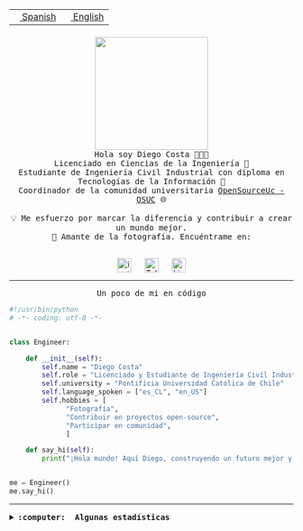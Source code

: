 <table border="0"  align="right">
 <tr><td><a href="README.md"><img src="https://upload.wikimedia.org/wikipedia/commons/thumb/8/89/Bandera_de_Espa%C3%B1a.svg/1200px-Bandera_de_Espa%C3%B1a.svg.png" height="10"> Spanish</a></td>
 <td><a href="README.en.md"><img src="https://upload.wikimedia.org/wikipedia/commons/a/a4/Flag_of_the_United_States.svg" height="10"> English</a></td></tr>
</table><br><br><br>

<p align="center">
  <img src="https://github.com/diegocostares/diegocostares/blob/main/Images/aaa2.gif?raw=true" height="200px" weight="200px">
  <br><samp>
    Hola soy Diego Costa 👨🏻‍💻<br>
    Licenciado en Ciencias de la Ingeniería 🤖<br>
    Estudiante de Ingeniería Civil Industrial con diploma en Tecnologías de la Información 🧠<br>
    Coordinador de la comunidad universitaria <a href="https://github.com/open-source-uc">OpenSourceUc - OSUC</a> 🌐<br>
  <br>
    💡 Me esfuerzo por marcar la diferencia y contribuir a crear un mundo mejor.<br>
    📸 Amante de la fotografía. Encuéntrame en: <br>
  <br></samp>
</p>

<p align="center">
   <a href="https://instagram.com/diegocosta_no" target="blank">
      <img align="center" src="https://cdn.jsdelivr.net/npm/simple-icons@3.0.1/icons/instagram.svg" alt="instagram" height="25px" width="25px" />
      &#8203;
   </a>
   &nbsp; &nbsp; &nbsp;
   <a href="https://t.me/diegocosta_no" target="blank">
      <img align="center" alt="Telegram" width="25px" src="https://icons-for-free.com/iconfiles/png/512/Telegram-1324888767380505522.png" />
      &#8203;
   </a>
   &nbsp; &nbsp; &nbsp;
   <a href="https://www.linkedin.com/in/diegocostar/" target="blank">
      <img align="center" alt="LinkedIn" width="25px" src="https://img.icons8.com/metro/452/linkedin.png" />
      &#8203;
   </a>
</p>

---

<p align="center"><front size="25"><samp>Un poco de mi en código</samp></front></p>

```python
#!/usr/bin/python
# -*- coding: utf-8 -*-


class Engineer:

    def __init__(self):
        self.name = "Diego Costa"
        self.role = "Licenciado y Estudiante de Ingeniería Civil Industrial"
        self.university = "Pontificia Universidad Católica de Chile"
        self.language_spoken = ["es_CL", "en_US"]
        self.hobbies = [
              "Fotografía",
              "Contribuir en proyectos open-source",
              "Participar en comunidad",
              ]

    def say_hi(self):
        print("¡Hola mundo! Aquí Diego, construyendo un futuro mejor y cambiando el mundo.")


me = Engineer()
me.say_hi()
```

---

<details>
  <summary><b><samp>:computer: &nbsp;Algunas estadísticas</samp></b></summary>
  <br/></p>

<!--START_SECTION:waka-->
![Code Time](http://img.shields.io/badge/Code%20Time-1%2C708%20hrs%2034%20mins-blue)

📅 **Soy más productivo los Miércoles** 

```text
Lunes                    8850 commits        ██░░░░░░░░░░░░░░░░░░░░░░░   06.85 % 
Martes                   4083 commits        █░░░░░░░░░░░░░░░░░░░░░░░░   03.16 % 
Miércoles                41370 commits       ████████░░░░░░░░░░░░░░░░░   32.04 % 
Jueves                   34221 commits       ███████░░░░░░░░░░░░░░░░░░   26.50 % 
Viernes                  35976 commits       ███████░░░░░░░░░░░░░░░░░░   27.86 % 
Sábado                   4254 commits        █░░░░░░░░░░░░░░░░░░░░░░░░   03.29 % 
Domingo                  376 commits         ░░░░░░░░░░░░░░░░░░░░░░░░░   00.29 % 
```


📊 **Esta semana me dediqué a** 

```text
🐱‍💻 Proyectos: 
buk-webapp               9 hrs 23 mins       █████████████████████████   99.53 % 
Testing-Tareas-2024-1    2 mins              ░░░░░░░░░░░░░░░░░░░░░░░░░   00.46 % 
Testing-Grupo-54         0 secs              ░░░░░░░░░░░░░░░░░░░░░░░░░   00.01 % 
```


 Last Updated on 16/07/2024 20:49:02 UTC
<!--END_SECTION:waka-->

<p align="center"> <img src="https://github-readme-stats.vercel.app/api?username=diegocostares&show_icons=true&theme=ayu-mirage" alt="abhisheknaiidu" /></p>

</details>
